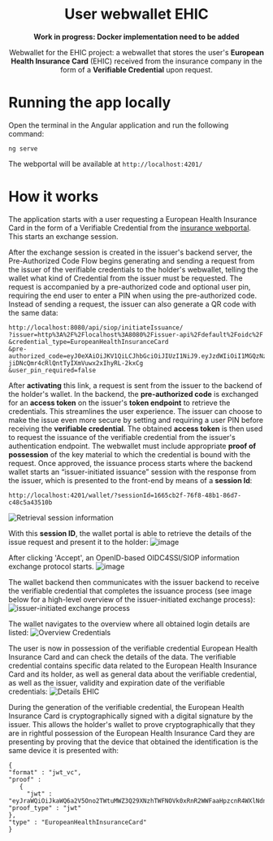 <div align="center">
 <h1>User webwallet EHIC</h1>
 <span><b> Work in progress:  </b></span></a>
 <span><b> Docker implementation need to be added </b></span></a>
 <p>Webwallet for the EHIC project: a webwallet that stores the user's <b>European Health Insurance Card</b> (EHIC) received from the insurance company in the form of a <b>Verifiable Credential</b> upon request. <p>
</div>

# Running the app locally

Open the terminal in the Angular application and run the following command:

`ng serve`

The webportal will be available at `http://localhost:4201/`

# How it works
The application starts with a user requesting a European Health Insurance Card in the form of a Verifiable Credential from the [insurance webportal](https://github.com/soufianeAmaador/Webportal-Issuer-EHIC). This starts an exchange session. 

After the exchange session is created in the issuer's backend server, the Pre-Authorized Code Flow begins generating and sending a request from the issuer of the verifiable credentials to the holder's webwallet, telling the wallet what kind of Credential from the issuer must be requested. The request is accompanied by a pre-authorized code and optional user pin, requiring the end user to enter a PIN when using the pre-authorized code. Instead of sending a request, the issuer can also generate a QR code with the same data:

```
http://localhost:8080/api/siop/initiateIssuance/
?issuer=http%3A%2F%2Flocalhost%3A8080%2Fissuer-api%2Fdefault%2Foidc%2F
&credential_type=EuropeanHealthInsuranceCard
&pre-authorized_code=eyJ0eXAiOiJKV1QiLCJhbGciOiJIUzI1NiJ9.eyJzdWIiOiI1MGQzNzkyNi0yNmRlLTRjOTktODRjMy1jMDk1OTgwMWRkYmEiLCJwcmUtYXV0aG9yaXplZCI6dHJ1ZX0.tubtX-jiDNcQmr4cRlQntTyIXmVuwx2xIhyRL-2kxCg
&user_pin_required=false
```

After <b>activating</b> this link, a request is sent from the issuer to the backend of the holder's wallet. In the backend, the <b>pre-authorized code</b> is exchanged for an <b>access token</b> on the issuer's <b>token endpoint</b> to retrieve the credentials. This streamlines the user experience. The issuer can choose to make the issue even more secure by setting and requiring a user PIN before receiving the <b>verifiable credential</b>. The obtained <b>access token</b> is then used to request the issuance of the verifiable credential from the issuer's authentication endpoint. The webwallet must include appropriate <b>proof of possession</b> of the key material to which the credential is bound with the request. Once approved, the issuance process starts where the backend wallet starts an “issuer-initiated issuance” session with the response from the issuer, which is presented to the front-end by means of a <b>session Id</b>:

`
http://localhost:4201/wallet/?sessionId=1665cb2f-76f8-48b1-86d7-c48c5a43510b
`

![Retrieval session information](https://github.com/soufianeAmaador/Webwallet-holder-EHIC/assets/70653226/752ed226-3576-49b3-a39d-9368d7969d11)

With this <b>session ID</b>, the wallet portal is able to retrieve the details of the issue request and present it to the holder: 
![image](https://github.com/soufianeAmaador/Webwallet-holder-EHIC/assets/70653226/c63472b3-6e36-4d41-bb6e-6032ae8217ab)

After clicking 'Accept', an OpenID-based OIDC4SSI/SIOP information exchange protocol starts.
![image](https://github.com/soufianeAmaador/Webwallet-holder-EHIC/assets/70653226/67304246-1994-4946-929f-7fa9d9c27bab)

The wallet backend then communicates with the issuer backend to receive the verifiable credential that completes the issuance process (see image below for a high-level overview of the issuer-initiated exchange process):
![issuer-initiated exchange process](https://github.com/soufianeAmaador/Webwallet-holder-EHIC/assets/70653226/092391a3-321a-481b-9fad-7ebe0c352ccf)

The wallet navigates to the overview where all obtained login details are listed:
![Overview Credentials](https://github.com/soufianeAmaador/Webwallet-holder-EHIC/assets/70653226/58443f7b-f9ff-49ea-bfc5-6e2223cc6366)

The user is now in possession of the verifiable credential European Health Insurance Card and can check the details of the data. The verifiable credential contains specific data related to the European Health Insurance Card and its holder, as well as general data about the verifiable credential, as well as the issuer, validity and expiration date of the verifiable credentials:
![Details EHIC](https://github.com/soufianeAmaador/Webwallet-holder-EHIC/assets/70653226/ed1df6ed-a84f-490d-a2ee-8f08c13a4fce)

During the generation of the verifiable credential, the European Health Insurance Card is cryptographically signed with a digital signature by the issuer. This allows the holder's wallet to prove cryptographically that they are in rightful possession of the European Health Insurance Card they are presenting by proving that the device that obtained the identification is the same device it is presented with:

```
{
"format" : "jwt_vc", 
"proof" : 
   {
     "jwt" :           "eyJraWQiOiJkaWQ6a2V5Ono2TWtuMWZ3Q29XNzhTWFNOVk0xRnR2WWFaaHpzcnR4WXlNdnZpRnBHbmhX.cjJ1VyN6Nk1rbjFmd0NvVzc4U1hTTlZNMUZ0dllhWmh6c3J0eFl5TXZ2aUZwR25oV3IydVciLCJ0eXAiOiJKV1QiLCJhbGciOiJFZERTQSJ9.eyJpc3MiOiJkaWQ6a2V5Ono2TWtuMWZ3Q29XNzhTWFNOVk0xRnR2WWFaaHpzcnR4WXlNdnZpRnBHbmhXcjJ1VyIsImF1ZCI6Imh0dHA6Ly9sb2NhbGhvc3Q6ODA4MC9pc3N1ZXItYXBpL2RlZmF1bHQvb2lkYy8iLCJpYXQiOjE2NzkyNTMyNzEsIm5vbmNlIjoiYTUzOTlmZDUtMzFjNS00MGE5LWI5ZjMtZDI4ZWEyM2UyNGVhIn0.mkqutPlLvOWv__uRAAk_sgiwkx1eEwSId20OPormGzwkHga_azbFeoceDzeMA4z8quZ6hGf8sx98qSPk2BhbDQ", 
"proof_type" : "jwt"
}, 
"type" : "EuropeanHealthInsuranceCard"
}
```
